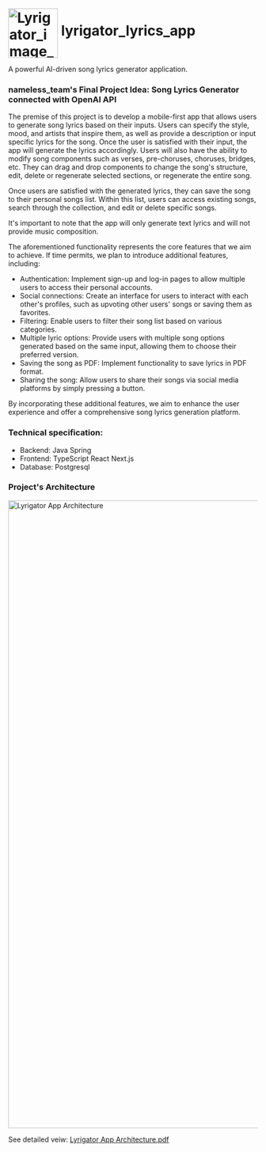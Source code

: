 # <img src="https://github.com/AnastasiaKurayshevich/nameless_lyrics_app/assets/125829513/d3451597-980f-42a5-8451-c0326cd5994f" alt="Lyrigator_image_1-modified" width="100" style="vertical-align: middle; margin-bottom: -5px;"> lyrigator_lyrics_app


A powerful AI-driven song lyrics generator application. 

### nameless_team's Final Project Idea: Song Lyrics Generator connected with OpenAI API
The premise of this project is to develop a mobile-first app that allows users to generate song lyrics based on their inputs. Users can specify the style, mood, and artists that inspire them, as well as provide a description or input specific lyrics for the song. Once the user is satisfied with their input, the app will generate the lyrics accordingly. Users will also have the ability to modify song components such as verses, pre-choruses, choruses, bridges, etc. They can drag and drop components to change the song's structure, edit, delete or regenerate selected sections, or regenerate the entire song.

Once users are satisfied with the generated lyrics, they can save the song to their personal songs list. Within this list, users can access existing songs, search through the collection, and edit or delete specific songs.

It's important to note that the app will only generate text lyrics and will not provide music composition.

The aforementioned functionality represents the core features that we aim to achieve. If time permits, we plan to introduce additional features, including:

- Authentication: Implement sign-up and log-in pages to allow multiple users to access their personal accounts.
- Social connections: Create an interface for users to interact with each other's profiles, such as upvoting other users' songs or saving them as favorites.
- Filtering: Enable users to filter their song list based on various categories.
- Multiple lyric options: Provide users with multiple song options generated based on the same input, allowing them to choose their preferred version.
- Saving the song as PDF: Implement functionality to save lyrics in PDF format.
- Sharing the song: Allow users to share their songs via social media platforms by simply pressing a button.

By incorporating these additional features, we aim to enhance the user experience and offer a comprehensive song lyrics generation platform.

### Technical specification: 

- Backend: Java Spring
- Frontend: TypeScript React Next.js
- Database: Postgresql

### Project's Architecture 

<img width="1269" alt="Lyrigator App Architecture" src="https://github.com/AnastasiaKurayshevich/nameless_lyrics_app/assets/125829513/7a5350c4-2b93-47d0-a7ba-938abd0e0af4">

See detailed veiw: [Lyrigator App Architecture.pdf](https://github.com/AnastasiaKurayshevich/nameless_lyrics_app/files/12048292/Lyrigator.App.Architecture.pdf)



